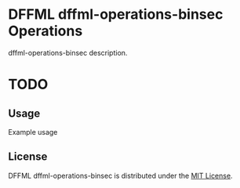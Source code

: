 # DFFML dffml-operations-binsec Operations

dffml-operations-binsec description.

# TODO
## Usage

Example usage


## License

DFFML dffml-operations-binsec is distributed under the [MIT License](LICENSE).
